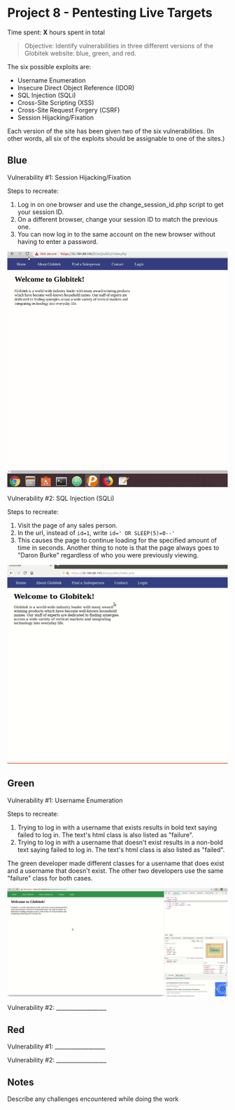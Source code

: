 # Project 8 - Pentesting Live Targets

Time spent: **X** hours spent in total

> Objective: Identify vulnerabilities in three different versions of the Globitek website: blue, green, and red.

The six possible exploits are:
* Username Enumeration
* Insecure Direct Object Reference (IDOR)
* SQL Injection (SQLi)
* Cross-Site Scripting (XSS)
* Cross-Site Request Forgery (CSRF)
* Session Hijacking/Fixation

Each version of the site has been given two of the six vulnerabilities. (In other words, all six of the exploits should be assignable to one of the sites.)

## Blue

Vulnerability #1: Session Hijacking/Fixation

Steps to recreate:
  1. Log in on one browser and use the change_session_id.php script to get your session ID.
  2. On a different browser, change your session ID to match the previous one.
  3. You can now log in to the same account on the new browser without having to enter a password.
  
![](sessionHijack.gif)

Vulnerability #2: SQL Injection (SQLi)

Steps to recreate:
  1. Visit the page of any sales person.
  2. In the url, instead of ```id=1```, write ```id=' OR SLEEP(5)=0--'```
  3. This causes the page to continue loading for the specified amount of time in seconds. Another thing to note is that the page always goes to "Daron Burke" regardless of who you were previously viewing. 
  
![](sqli.gif)

## Green

Vulnerability #1: Username Enumeration

Steps to recreate:
  1. Trying to log in with a username that exists results in bold text saying failed to log in. The text's html class is also listed as "failure".
  2. Trying to log in with a username that doesn't exist results in a non-bold text saying failed to log in. The text's html class is also listed as "failed".
  
  The green developer made different classes for a username that does exist and a username that doesn't exist. The other two developers use the same "failure" class for both cases. 
  
  ![](userEnum.gif)

Vulnerability #2: __________________


## Red

Vulnerability #1: __________________

Vulnerability #2: __________________


## Notes

Describe any challenges encountered while doing the work
